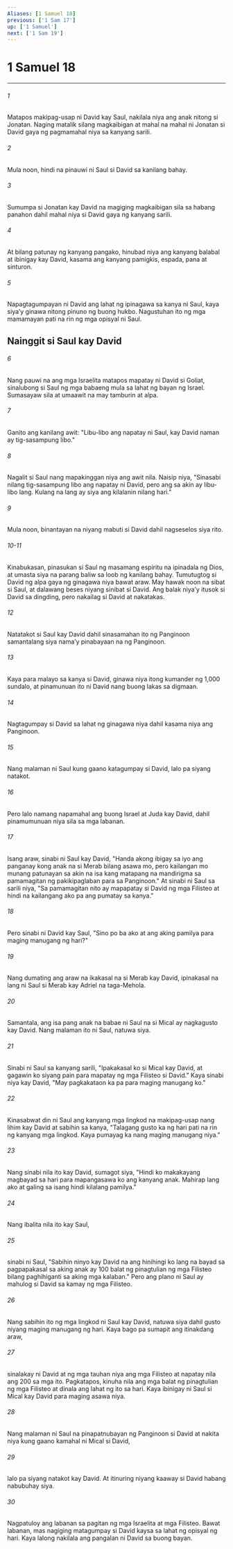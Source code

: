 ```yaml
---
Aliases: [1 Samuel 18]
previous: ['1 Sam 17']
up: ['1 Samuel']
next: ['1 Sam 19']
---
```

# 1 Samuel 18

***


###### 1 


Matapos makipag-usap ni David kay Saul, nakilala niya ang anak nitong si Jonatan. Naging matalik silang magkaibigan at mahal na mahal ni Jonatan si David gaya ng pagmamahal niya sa kanyang sarili. 


###### 2 


Mula noon, hindi na pinauwi ni Saul si David sa kanilang bahay. 


###### 3 


Sumumpa si Jonatan kay David na magiging magkaibigan sila sa habang panahon dahil mahal niya si David gaya ng kanyang sarili. 


###### 4 


At bilang patunay ng kanyang pangako, hinubad niya ang kanyang balabal at ibinigay kay David, kasama ang kanyang pamigkis, espada, pana at sinturon. 


###### 5 


Napagtagumpayan ni David ang lahat ng ipinagawa sa kanya ni Saul, kaya siyaʼy ginawa nitong pinuno ng buong hukbo. Nagustuhan ito ng mga mamamayan pati na rin ng mga opisyal ni Saul.

## Nainggit si Saul kay David 


###### 6 


Nang pauwi na ang mga Israelita matapos mapatay ni David si Goliat, sinalubong si Saul ng mga babaeng mula sa lahat ng bayan ng Israel. Sumasayaw sila at umaawit na may tamburin at alpa. 


###### 7 


Ganito ang kanilang awit: "Libu-libo ang napatay ni Saul, kay David naman ay tig-sasampung libo." 


###### 8 


Nagalit si Saul nang mapakinggan niya ang awit nila. Naisip niya, "Sinasabi nilang tig-sasampung libo ang napatay ni David, pero ang sa akin ay libu-libo lang. Kulang na lang ay siya ang kilalanin nilang hari." 


###### 9 


Mula noon, binantayan na niyang mabuti si David dahil nagseselos siya rito.

###### 10-11

Kinabukasan, pinasukan si Saul ng masamang espiritu na ipinadala ng Dios, at umasta siya na parang baliw sa loob ng kanilang bahay. Tumutugtog si David ng alpa gaya ng ginagawa niya bawat araw. May hawak noon na sibat si Saul, at dalawang beses niyang sinibat si David. Ang balak niyaʼy itusok si David sa dingding, pero nakailag si David at nakatakas. 


###### 12 


Natatakot si Saul kay David dahil sinasamahan ito ng Panginoon samantalang siya namaʼy pinabayaan na ng Panginoon. 


###### 13 


Kaya para malayo sa kanya si David, ginawa niya itong kumander ng 1,000 sundalo, at pinamunuan ito ni David nang buong lakas sa digmaan. 


###### 14 


Nagtagumpay si David sa lahat ng ginagawa niya dahil kasama niya ang Panginoon. 


###### 15 


Nang malaman ni Saul kung gaano katagumpay si David, lalo pa siyang natakot. 


###### 16 


Pero lalo namang napamahal ang buong Israel at Juda kay David, dahil pinamumunuan niya sila sa mga labanan. 


###### 17 


Isang araw, sinabi ni Saul kay David, "Handa akong ibigay sa iyo ang panganay kong anak na si Merab bilang asawa mo, pero kailangan mo munang patunayan sa akin na isa kang matapang na mandirigma sa pamamagitan ng pakikipaglaban para sa Panginoon." At sinabi ni Saul sa sarili niya, "Sa pamamagitan nito ay mapapatay si David ng mga Filisteo at hindi na kailangang ako pa ang pumatay sa kanya." 


###### 18 


Pero sinabi ni David kay Saul, "Sino po ba ako at ang aking pamilya para maging manugang ng hari?" 


###### 19 


Nang dumating ang araw na ikakasal na si Merab kay David, ipinakasal na lang ni Saul si Merab kay Adriel na taga-Mehola. 


###### 20 


Samantala, ang isa pang anak na babae ni Saul na si Mical ay nagkagusto kay David. Nang malaman ito ni Saul, natuwa siya. 


###### 21 


Sinabi ni Saul sa kanyang sarili, "Ipakakasal ko si Mical kay David, at gagawin ko siyang pain para mapatay ng mga Filisteo si David." Kaya sinabi niya kay David, "May pagkakataon ka pa para maging manugang ko." 


###### 22 


Kinasabwat din ni Saul ang kanyang mga lingkod na makipag-usap nang lihim kay David at sabihin sa kanya, "Talagang gusto ka ng hari pati na rin ng kanyang mga lingkod. Kaya pumayag ka nang maging manugang niya." 


###### 23 


Nang sinabi nila ito kay David, sumagot siya, "Hindi ko makakayang magbayad sa hari para mapangasawa ko ang kanyang anak. Mahirap lang ako at galing sa isang hindi kilalang pamilya." 


###### 24 


Nang ibalita nila ito kay Saul, 


###### 25 


sinabi ni Saul, "Sabihin ninyo kay David na ang hinihingi ko lang na bayad sa pagpapakasal sa aking anak ay 100 balat ng pinagtulian ng mga Filisteo bilang paghihiganti sa aking mga kalaban." Pero ang plano ni Saul ay mahulog si David sa kamay ng mga Filisteo. 


###### 26 


Nang sabihin ito ng mga lingkod ni Saul kay David, natuwa siya dahil gusto niyang maging manugang ng hari. Kaya bago pa sumapit ang itinakdang araw, 


###### 27 


sinalakay ni David at ng mga tauhan niya ang mga Filisteo at napatay nila ang 200 sa mga ito. Pagkatapos, kinuha nila ang mga balat ng pinagtulian ng mga Filisteo at dinala ang lahat ng ito sa hari. Kaya ibinigay ni Saul si Mical kay David para maging asawa niya. 


###### 28 


Nang malaman ni Saul na pinapatnubayan ng Panginoon si David at nakita niya kung gaano kamahal ni Mical si David, 


###### 29 


lalo pa siyang natakot kay David. At itinuring niyang kaaway si David habang nabubuhay siya. 


###### 30 


Nagpatuloy ang labanan sa pagitan ng mga Israelita at mga Filisteo. Bawat labanan, mas nagiging matagumpay si David kaysa sa lahat ng opisyal ng hari. Kaya lalong nakilala ang pangalan ni David sa buong bayan.
